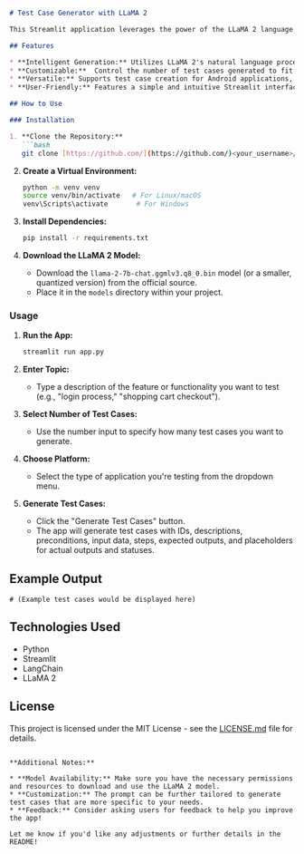 ```markdown
# Test Case Generator with LLaMA 2

This Streamlit application leverages the power of the LLaMA 2 language model to automate the creation of detailed and comprehensive test cases for various software applications.

## Features

* **Intelligent Generation:** Utilizes LLaMA 2's natural language processing capabilities to generate relevant test cases based on your input.
* **Customizable:**  Control the number of test cases generated to fit your specific needs.
* **Versatile:** Supports test case creation for Android applications, websites, software programs, and web applications.
* **User-Friendly:** Features a simple and intuitive Streamlit interface for inputting the topic and platform of your application.

## How to Use

### Installation

1. **Clone the Repository:**
   ```bash
   git clone [https://github.com/](https://github.com/)<your_username>/<your_repository_name>.git
   ```

2. **Create a Virtual Environment:**
   ```bash
   python -m venv venv
   source venv/bin/activate   # For Linux/macOS
   venv\Scripts\activate       # For Windows
   ```

3. **Install Dependencies:**
   ```bash
   pip install -r requirements.txt
   ```
   
4. **Download the LLaMA 2 Model:**
   * Download the `llama-2-7b-chat.ggmlv3.q8_0.bin` model (or a smaller, quantized version) from the official source.
   * Place it in the `models` directory within your project.

### Usage

1. **Run the App:**
   ```bash
   streamlit run app.py
   ```

2. **Enter Topic:**
   * Type a description of the feature or functionality you want to test (e.g., "login process," "shopping cart checkout").

3. **Select Number of Test Cases:**
   * Use the number input to specify how many test cases you want to generate.

4. **Choose Platform:**
   * Select the type of application you're testing from the dropdown menu.

5. **Generate Test Cases:**
   * Click the "Generate Test Cases" button.
   * The app will generate test cases with IDs, descriptions, preconditions, input data, steps, expected outputs, and placeholders for actual outputs and statuses.

## Example Output

```
# (Example test cases would be displayed here)
```

## Technologies Used

* Python
* Streamlit
* LangChain
* LLaMA 2

## License

This project is licensed under the MIT License - see the [LICENSE.md](LICENSE.md) file for details.
```

**Additional Notes:**

* **Model Availability:** Make sure you have the necessary permissions and resources to download and use the LLaMA 2 model.
* **Customization:** The prompt can be further tailored to generate test cases that are more specific to your needs.
* **Feedback:** Consider asking users for feedback to help you improve the app!

Let me know if you'd like any adjustments or further details in the README!
